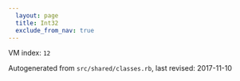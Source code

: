 ```yaml
---
  layout: page
  title: Int32
  exclude_from_nav: true
---
```


VM index: `12`

Autogenerated from `src/shared/classes.rb`, last revised: 2017-11-10